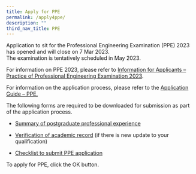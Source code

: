 ```yaml
---
title: Apply for PPE
permalink: /apply4ppe/
description: ""
third_nav_title: PPE
---
```

Application to sit for the Professional Engineering Examination (PPE) 2023 has opened and will close on 7 Mar 2023.  <br>The examination is tentatively scheduled in May 2023.  

For information on PPE 2023, please refer to [Information for Applicants – Practice of Professional Engineering Examination 2023](https://www.peb.gov.sg/Downloads/PPE_2023.pdf).  

For information on the application process, please refer to the [Application Guide – PPE.](https://www.peb.gov.sg/Downloads/Application_Guide_for_PPE_2023.pdf)  
 
The following forms are required to be downloaded for submission as part of the application process.  

* [Summary of postgraduate professional experience](https://www.peb.gov.sg/Downloads/Summary%20of%20Prof%20Experience%20-%20PPE.xls)  

* [Verification of academic record](https://www.peb.gov.sg/Downloads/Verification%20of%20academic%20record%20-%20PPE.xls) (if there is new update to your qualification)  

* [Checklist to submit PPE application](https://www.peb.gov.sg/Downloads/Checklist%20for%20PPE%20application.pdf) <br>

To apply for PPE, click the OK button.